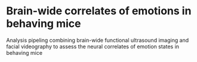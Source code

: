 # Brain-wide correlates of emotions in behaving mice

Analysis pipeling combining brain-wide functional ultrasound imaging and facial videography to assess the neural correlates of emotion states in behaving mice
